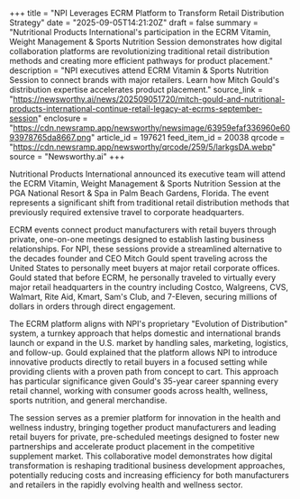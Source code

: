 +++
title = "NPI Leverages ECRM Platform to Transform Retail Distribution Strategy"
date = "2025-09-05T14:21:20Z"
draft = false
summary = "Nutritional Products International's participation in the ECRM Vitamin, Weight Management & Sports Nutrition Session demonstrates how digital collaboration platforms are revolutionizing traditional retail distribution methods and creating more efficient pathways for product placement."
description = "NPI executives attend ECRM Vitamin & Sports Nutrition Session to connect brands with major retailers. Learn how Mitch Gould's distribution expertise accelerates product placement."
source_link = "https://newsworthy.ai/news/202509051720/mitch-gould-and-nutritional-products-international-continue-retail-legacy-at-ecrms-september-session"
enclosure = "https://cdn.newsramp.app/newsworthy/newsimage/63959efaf336960e6093978765da8667.png"
article_id = 197621
feed_item_id = 20038
qrcode = "https://cdn.newsramp.app/newsworthy/qrcode/259/5/larkgsDA.webp"
source = "Newsworthy.ai"
+++

<p>Nutritional Products International announced its executive team will attend the ECRM Vitamin, Weight Management & Sports Nutrition Session at the PGA National Resort & Spa in Palm Beach Gardens, Florida. The event represents a significant shift from traditional retail distribution methods that previously required extensive travel to corporate headquarters.</p><p>ECRM events connect product manufacturers with retail buyers through private, one-on-one meetings designed to establish lasting business relationships. For NPI, these sessions provide a streamlined alternative to the decades founder and CEO Mitch Gould spent traveling across the United States to personally meet buyers at major retail corporate offices. Gould stated that before ECRM, he personally traveled to virtually every major retail headquarters in the country including Costco, Walgreens, CVS, Walmart, Rite Aid, Kmart, Sam's Club, and 7-Eleven, securing millions of dollars in orders through direct engagement.</p><p>The ECRM platform aligns with NPI's proprietary "Evolution of Distribution" system, a turnkey approach that helps domestic and international brands launch or expand in the U.S. market by handling sales, marketing, logistics, and follow-up. Gould explained that the platform allows NPI to introduce innovative products directly to retail buyers in a focused setting while providing clients with a proven path from concept to cart. This approach has particular significance given Gould's 35-year career spanning every retail channel, working with consumer goods across health, wellness, sports nutrition, and general merchandise.</p><p>The session serves as a premier platform for innovation in the health and wellness industry, bringing together product manufacturers and leading retail buyers for private, pre-scheduled meetings designed to foster new partnerships and accelerate product placement in the competitive supplement market. This collaborative model demonstrates how digital transformation is reshaping traditional business development approaches, potentially reducing costs and increasing efficiency for both manufacturers and retailers in the rapidly evolving health and wellness sector.</p>